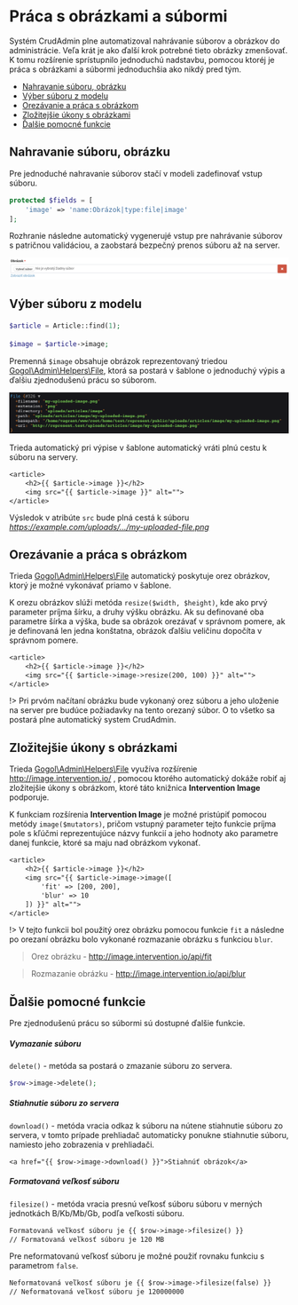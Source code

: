# Práca s obrázkami a súbormi

Systém CrudAdmin plne automatizoval nahrávanie súborov a obrázkov do administrácie. Veľa krát je ako ďalší krok potrebné tieto obrázky zmenšovať. K tomu rozšírenie sprístupnilo jednoduchú nadstavbu, pomocou ktoréj je práca s obrázkami a súbormi jednoduchšia ako nikdý pred tým.

- [Nahravanie súboru, obrázku](#nahravanie-súboru-obrázku)
- [Výber súboru z modelu](#výber-súboru-z-modelu)
- [Orezávanie a práca s obrázkom](#orezávanie-a-práca-s-obrázkom)
- [Zložitejšie úkony s obrázkami](#zložitejšie-úkony-s-obrázkami)
- [Ďalšie pomocné funkcie](#Ďalšie-pomocné-funkcie)

## Nahravanie súboru, obrázku

Pre jednoduché nahravanie súborov stačí v modeli zadefinovať vstup súboru.

```php
protected $fields = [
    'image' => 'name:Obrázok|type:file|image'
];
```

Rozhranie následne automatický vygenerujé vstup pre nahrávanie súborov s patričnou validáciou, a zaobstará bezpečný prenos súboru až na server.

![articleimage](images/article-image.png)

## Výber súboru z modelu

```php
$article = Article::find(1);

$image = $article->image;
```

Premenná `$image` obsahuje obrázok reprezentovaný triedou [Gogol\Admin\Helpers\File](https://github.com/MarekGogol/crudadmin/blob/master/src/Helpers/File.php), ktorá sa postará v šablone o jednoduchý výpis a ďalšiu zjednodušenú prácu so súborom.

![articleimage](images/article-image-dd.png)

Trieda automatický pri výpise v šablone automatický vráti plnú cestu k súboru na servery.

```blade
<article>
    <h2>{{ $article->image }}</h2>
    <img src="{{ $article->image }}" alt="">
</article>
```

Výsledok v atribúte `src` bude plná cestá k súboru *https://example.com/uploads/.../my-uploaded-file.png*

## Orezávanie a práca s obrázkom

Trieda [Gogol\Admin\Helpers\File](https://github.com/MarekGogol/crudadmin/blob/master/src/Helpers/File.php) automatický poskytuje orez obrázkov, ktorý je možné vykonávať priamo v šablone.

K orezu obrázkov slúži metóda `resize($width, $height)`, kde ako prvý parameter príjma šírku, a druhy výšku obrázku. Ak su definované oba parametre šírka a výška, bude sa obrázok orezávať v správnom pomere, ak je definovaná len jedna konštatna, obrázok ďalšiu veličinu dopočíta v správnom pomere.

```blade
<article>
    <h2>{{ $article->image }}</h2>
    <img src="{{ $article->image->resize(200, 100) }}" alt="">
</article>
```

!> Pri prvóm načítaní obrázku bude vykonaný orez súboru a jeho uloženie na server pre budúce požiadavky na tento orezaný súbor. O to všetko sa postará plne automatický system CrudAdmin.

## Zložitejšie úkony s obrázkami

Trieda [Gogol\Admin\Helpers\File](https://github.com/MarekGogol/crudadmin/blob/master/src/Helpers/File.php) využíva rozšírenie http://image.intervention.io/ , pomocou ktorého automatický dokáže robiť aj zložitejšie úkony s obrázkom, ktoré táto knižnica **Intervention Image** podporuje.

K funkciam rozšírenia **Intervention Image** je možné pristúpiť pomocou metódy `image($mutators)`, pričom vstupný parameter tejto funkcie príjma pole s kľúčmi reprezentujúce názvy funkcií a jeho hodnoty ako parametre danej funkcie, ktoré sa maju nad obrázkom vykonať.

```blade
<article>
    <h2>{{ $article->image }}</h2>
    <img src="{{ $article->image->image([
        'fit' => [200, 200],
        'blur' => 10
    ]) }}" alt="">
</article>
```

!> V tejto funkcii bol použitý orez obrázku pomocou funkcie `fit` a následne po orezaní obrázku bolo vykonané rozmazanie obrázku s funkciou `blur`.

> Orez obrázku - http://image.intervention.io/api/fit

> Rozmazanie obrázku - http://image.intervention.io/api/blur

## Ďalšie pomocné funkcie

Pre zjednodušenú prácu so súbormi sú dostupné ďalšie funkcie.

##### Vymazanie súboru

`delete()` - metóda sa postará o zmazanie súboru zo servera.

```php
$row->image->delete();
```

##### Stiahnutie súboru zo servera
`download()` - metóda vracia odkaz k súboru na nútene stiahnutie súboru zo servera, v tomto prípade prehliadač automaticky ponukne stiahnutie súboru, namiesto jeho zobrazenia v prehliadači.

```blade
<a href="{{ $row->image->download() }}">Stiahnúť obrázok</a>
```

##### Formatovaná veľkosť súboru
`filesize()` - metóda vracia presnú veľkosť súboru súboru v merných jednotkách B/Kb/Mb/Gb, podľa veľkosti súboru.

```blade
Formatovaná veľkosť súboru je {{ $row->image->filesize() }}
// Formatovaná veľkosť súboru je 120 MB
```

Pre neformatovanú veľkosť súboru je možné použiť rovnaku funkciu s parametrom `false`.

```blade
Neformatovaná veľkosť súboru je {{ $row->image->filesize(false) }}
// Neformatovaná veľkosť súboru je 120000000
```